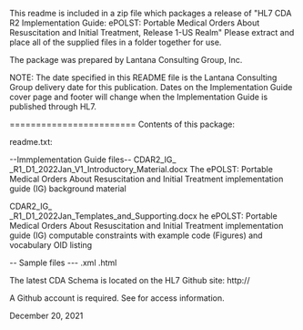 This readme is included in a zip file which packages a release of 
"HL7 CDA R2 Implementation Guide: ePOLST: Portable Medical Orders About Resuscitation and Initial Treatment, Release 1-US Realm"
Please extract and place all of the supplied files in a folder together for use.

The package was prepared by Lantana Consulting Group, Inc.

NOTE: The date specified in this README file is the Lantana Consulting Group
delivery date for this publication. Dates on the Implementation Guide cover page 
and footer will change when the Implementation Guide is published through HL7. 

========================
Contents of this package:

readme.txt:
	
--Immplementation Guide files--
CDAR2_IG_
_R1_D1_2022Jan_V1_Introductory_Material.docx
The ePOLST: Portable Medical Orders About Resuscitation and Initial Treatment implementation guide (IG) background material


CDAR2_IG_          
            _R1_D1_2022Jan_Templates_and_Supporting.docx
he ePOLST: Portable Medical Orders About Resuscitation and Initial Treatment implementation guide (IG) computable constraints with example code (Figures) and vocabulary OID listing 
	
-- Sample files ---
     .xml
         .html


The latest CDA Schema is located on the HL7 Github site:
               http://

A Github account is required. See 
      for access information.

December 20, 2021